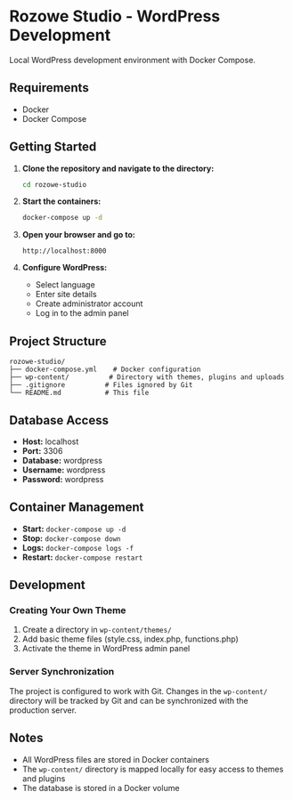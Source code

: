 # Rozowe Studio - WordPress Development

Local WordPress development environment with Docker Compose.

## Requirements

- Docker
- Docker Compose

## Getting Started

1. **Clone the repository and navigate to the directory:**
   ```bash
   cd rozowe-studio
   ```

2. **Start the containers:**
   ```bash
   docker-compose up -d
   ```

3. **Open your browser and go to:**
   ```
   http://localhost:8000
   ```

4. **Configure WordPress:**
   - Select language
   - Enter site details
   - Create administrator account
   - Log in to the admin panel

## Project Structure

```
rozowe-studio/
├── docker-compose.yml    # Docker configuration
├── wp-content/          # Directory with themes, plugins and uploads
├── .gitignore          # Files ignored by Git
└── README.md           # This file
```

## Database Access

- **Host:** localhost
- **Port:** 3306
- **Database:** wordpress
- **Username:** wordpress
- **Password:** wordpress

## Container Management

- **Start:** `docker-compose up -d`
- **Stop:** `docker-compose down`
- **Logs:** `docker-compose logs -f`
- **Restart:** `docker-compose restart`

## Development

### Creating Your Own Theme

1. Create a directory in `wp-content/themes/`
2. Add basic theme files (style.css, index.php, functions.php)
3. Activate the theme in WordPress admin panel

### Server Synchronization

The project is configured to work with Git. Changes in the `wp-content/` directory will be tracked by Git and can be synchronized with the production server.

## Notes

- All WordPress files are stored in Docker containers
- The `wp-content/` directory is mapped locally for easy access to themes and plugins
- The database is stored in a Docker volume 

